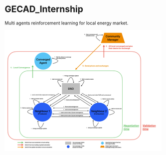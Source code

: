 # GECAD_Internship

Multi agents reinforcement learning for local energy market.

![Schéma de communication](Pictures/P2P_Communication_Schema.jpg)
